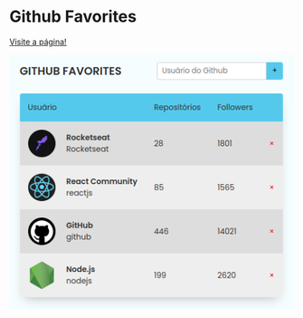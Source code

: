# Github Favorites

<a href="https://codepen.io/lucasmoraesdev/full/wvXbXjp">Visite a página!</a>

<img src="Screenshot_20221208_014751.png">
